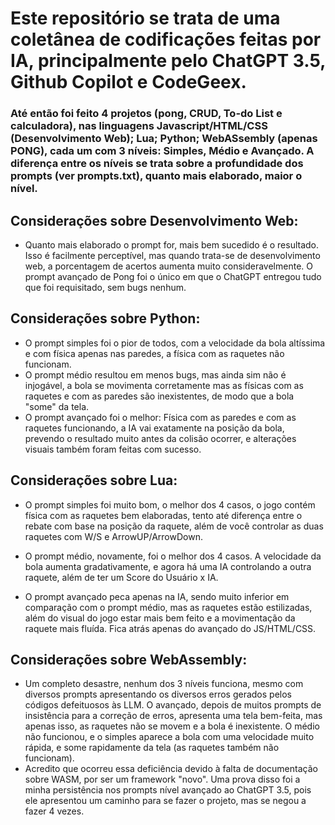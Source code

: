 # Este repositório se trata de uma coletânea de codificações feitas por IA, principalmente pelo ChatGPT 3.5, Github Copilot e CodeGeex.

### Até então foi feito 4 projetos (pong, CRUD, To-do List e calculadora), nas linguagens Javascript/HTML/CSS (Desenvolvimento Web); Lua; Python; WebASsembly (apenas PONG), cada um com 3 níveis: Simples, Médio e Avançado. A diferença entre os níveis se trata sobre a profundidade dos prompts (ver prompts.txt), quanto mais elaborado, maior o nível.

## Considerações sobre  Desenvolvimento Web:

- Quanto mais elaborado o prompt for, mais bem sucedido é o resultado. Isso é facilmente perceptível, mas quando trata-se de desenvolvimento web, a porcentagem de acertos aumenta muito consideravelmente. O prompt avançado de Pong foi o único em que o ChatGPT entregou tudo que foi requisitado, sem bugs nenhum. 

## Considerações sobre Python:

- O prompt simples foi o pior de todos, com a velocidade da bola altíssima e com física apenas nas paredes, a física com as raquetes não funcionam.
- O prompt médio resultou em menos bugs, mas ainda sim não é injogável, a bola se movimenta corretamente mas as físicas com as raquetes e com as paredes são inexistentes, de modo que a bola "some" da tela.
- O prompt avançado foi o melhor: Física com as paredes e com as raquetes funcionando, a IA vai exatamente na posição da bola, prevendo o resultado muito antes da colisão ocorrer, e alterações visuais também foram feitas com sucesso. 

## Considerações sobre Lua:

- O prompt simples foi muito bom, o melhor dos 4 casos, o jogo contém física com as raquetes bem elaboradas, tento até diferença entre o rebate com base na posição da raquete, além de você controlar as duas raquetes com W/S e ArrowUP/ArrowDown.

- O prompt médio, novamente, foi o melhor dos 4 casos. A velocidade da bola aumenta gradativamente, e agora há uma IA controlando a outra raquete, além de ter um Score do Usuário x IA.

- O prompt avançado peca apenas na IA, sendo muito inferior em comparação com o prompt médio, mas as raquetes estão estilizadas, além do visual do jogo estar mais bem feito e a movimentação da raquete mais fluída. Fica atrás apenas do avançado do JS/HTML/CSS.

## Considerações sobre WebAssembly:

- Um completo desastre, nenhum dos 3 níveis funciona, mesmo com diversos prompts apresentando os diversos erros gerados pelos códigos defeituosos às LLM. O avançado, depois de muitos prompts de insistência para a correção de erros, apresenta uma tela bem-feita, mas apenas isso, as raquetes não se movem e a bola é inexistente. O médio não funcionou, e o simples aparece a bola com uma velocidade muito rápida, e some rapidamente da tela (as raquetes também não funcionam). 
- Acredito que ocorreu essa deficiência devido à falta de documentação sobre WASM, por ser um framework "novo". Uma prova disso foi a minha persistência nos prompts nível avançado ao ChatGPT 3.5, pois ele apresentou um caminho para se fazer o projeto, mas se negou a fazer 4 vezes. 
